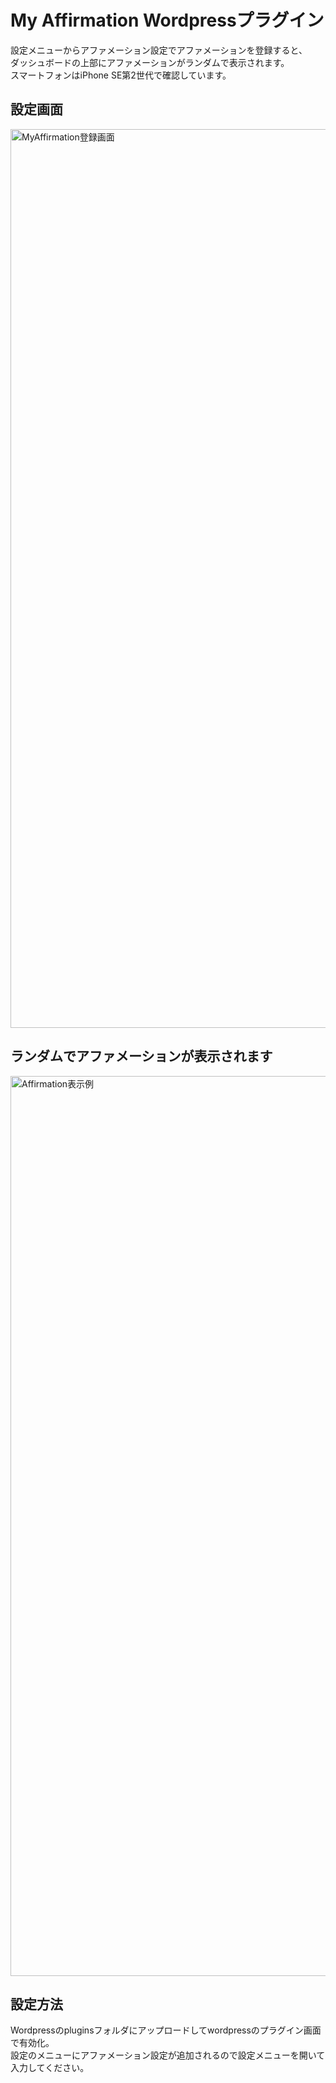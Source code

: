# My Affirmation Wordpressプラグイン
設定メニューからアファメーション設定でアファメーションを登録すると、  
ダッシュボードの上部にアファメーションがランダムで表示されます。  
スマートフォンはiPhone SE第2世代で確認しています。

## 設定画面
<img width="1438" alt="MyAffirmation登録画面" src="https://user-images.githubusercontent.com/4657310/166431991-27af91df-6494-47c8-a5a6-479c9be5140f.png">

## ランダムでアファメーションが表示されます 
<img width="1440" alt="Affirmation表示例" src="https://user-images.githubusercontent.com/4657310/166432327-f80f9bf8-6c89-4dce-9b16-d676ad3efb5e.png">

## 設定方法
Wordpressのpluginsフォルダにアップロードしてwordpressのプラグイン画面で有効化。  
設定のメニューにアファメーション設定が追加されるので設定メニューを開いて入力してください。
